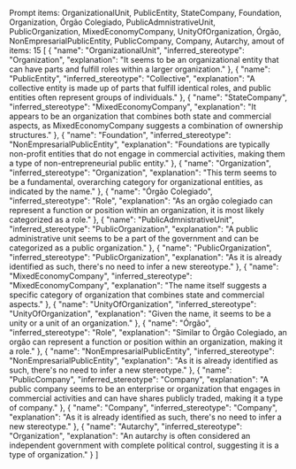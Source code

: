 Prompt items: 
OrganizationalUnit, PublicEntity, StateCompany, Foundation, Organization, Órgão Colegiado, PublicAdmnistrativeUnit, PublicOrganization, MixedEconomyCompany, UnityOfOrganization, Órgão, NonEmpresarialPublicEntity, PublicCompany, Company, Autarchy, 
amout of items: 15
 [
{
    "name": "OrganizationalUnit",
    "inferred_stereotype": "Organization",
    "explanation": "It seems to be an organizational entity that can have parts and fulfill roles within a larger organization."
},
{
    "name": "PublicEntity",
    "inferred_stereotype": "Collective",
    "explanation": "A collective entity is made up of parts that fulfill identical roles, and public entities often represent groups of individuals."
},
{
    "name": "StateCompany",
    "inferred_stereotype": "MixedEconomyCompany",
    "explanation": "It appears to be an organization that combines both state and commercial aspects, as MixedEconomyCompany suggests a combination of ownership structures."
},
{
    "name": "Foundation",
    "inferred_stereotype": "NonEmpresarialPublicEntity",
    "explanation": "Foundations are typically non-profit entities that do not engage in commercial activities, making them a type of non-entrepreneurial public entity."
},
{
    "name": "Organization",
    "inferred_stereotype": "Organization",
    "explanation": "This term seems to be a fundamental, overarching category for organizational entities, as indicated by the name."
},
{
    "name": "Órgão Colegiado",
    "inferred_stereotype": "Role",
    "explanation": "As an orgão colegiado can represent a function or position within an organization, it is most likely categorized as a role."
},
{
    "name": "PublicAdmnistrativeUnit",
    "inferred_stereotype": "PublicOrganization",
    "explanation": "A public administrative unit seems to be a part of the government and can be categorized as a public organization."
},
{
    "name": "PublicOrganization",
    "inferred_stereotype": "PublicOrganization",
    "explanation": "As it is already identified as such, there's no need to infer a new stereotype."
},
{
    "name": "MixedEconomyCompany",
    "inferred_stereotype": "MixedEconomyCompany",
    "explanation": "The name itself suggests a specific category of organization that combines state and commercial aspects."
},
{
    "name": "UnityOfOrganization",
    "inferred_stereotype": "UnityOfOrganization",
    "explanation": "Given the name, it seems to be a unity or a unit of an organization."
},
{
    "name": "Órgão",
    "inferred_stereotype": "Role",
    "explanation": "Similar to Órgão Colegiado, an orgão can represent a function or position within an organization, making it a role."
},
{
    "name": "NonEmpresarialPublicEntity",
    "inferred_stereotype": "NonEmpresarialPublicEntity",
    "explanation": "As it is already identified as such, there's no need to infer a new stereotype."
},
{
    "name": "PublicCompany",
    "inferred_stereotype": "Company",
    "explanation": "A public company seems to be an enterprise or organization that engages in commercial activities and can have shares publicly traded, making it a type of company."
},
{
    "name": "Company",
    "inferred_stereotype": "Company",
    "explanation": "As it is already identified as such, there's no need to infer a new stereotype."
},
{
    "name": "Autarchy",
    "inferred_stereotype": "Organization",
    "explanation": "An autarchy is often considered an independent government with complete political control, suggesting it is a type of organization."
}
]
